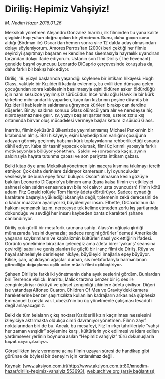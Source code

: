 # Diriliş: Hepimiz Vahşiyiz!

*M. Nedim Hazar 2016.01.26*

<div class="pNewsDetailMainContent ctx_content" itemprop="articleBody">
 <p>
  Meksikalı yönetmen Alejandro Gonzalez Inarritu, ilk filminden bu yana kalite çizgisini hep yukarı doğru çeken bir yönetmen. Bunu, daha geçen sene aldığı (Birdman ile) Oscar’dan hemen sonra yine 12 dalda aday olmasından dolayı söylemiyorum. Amores Perros’tan (2000) beri çektiği her filmle seyirciyi şaşırtmayı başaran ve kendine has sinemasıyla hayranlık uyandıran tarzından dolayı ifade ediyorum. Ustanın son filmi Diriliş (The Revenant) genelde başrol oyuncusu Leonardo DiCaprio çerçevesinde konuşulsa da, daha farklı bir bakışı hak ediyor.
 </p>
 <p>
  Diriliş, 19. yüzyıl başlarında yaşandığı söylenen bir intikam hikâyesi: Hugh Glass, vaktiyle bir Kızılderili kadınla evlenmiş, bu evlilikten dünyaya gelen çocuğundan sonra kabilesinin basılmasıyla eşini öldüren askeri öldürdüğü için namı sessizce yayılmış iz sürücüdür. İnce ruhlu oğlu Hawk ile bir kürk şirketine mihmandarlık yaparken, kaçırılan kızlarının peşine düşmüş bir Kızılderili kabilesinin saldırısına uğrayınca kürkleri bırakıp can derdine düşerler. Bir ayı saldırısı sonucu Glass ölümcül yara alır ve neredeyse hiç kıpırdayamaz hâle gelir. 19. yüzyıl başları şartlarında, üstelik zorlu kış ortamında bir var oluş mücadelesi vermeye başlar ketum iz sürücü Glass.
 </p>
 <p>
  Inarritu, filmin öyküsünü ülkemizde yayımlanmamış Michael Punke’nin bir kitabından almış. Bizi hikâyeye, eşini kaybedip tüm varlığını çocuğuna adayan görmüş geçirmiş babanın kürk toplayıcılarına rehberlik ettiği esnada dâhil ediyor. Kaba bir tasnif yapacak olursak, filmi üç kırımlı yapısıyla farklı motivasyonlara bölüyor yönetmen.  Saldırı ve sonrasında kaçış, ayının saldırısıyla hayata tutunma çabası ve son periyotta intikam çabası.
 </p>
 <p>
  Belki kitap öyle ama Meksikalı yönetmen işin macera kısmına takılmayı tercih etmiyor. Çok daha derinlere daldırıyor kamerasını. İyi oyunculuklar vesilesiyle de buna epey fırsat buluyor. Oscar’ı almasına kesin gözüyle bakılan Leonardo DiCaprio’yu bilmem ama (bana kalsa filmin en etkileyici sahnesi olan saldırı esnasında ayı bile rol çalıyor usta oyuncudan) filmin kötü adamı Fitz Gerald rolüyle Tom Hardy âdeta döktürüyor. Sadece oynadığı karaktere başarıyla yüklediği aksanıyla değil, tiplemenin zekâ derecesini de o kadar muazzam ayarlıyor ki, büyüleniyor insan. Elbette, DiCaprio’nun da hakkını yememek lazım, neredeyse tek kelime etmeden zorlu kış şartlarında dokunduğu ve sevdiği her insanı kaybeden bahtsız karakteri şahane canlandırıyor.
 </p>
 <p>
  Diriliş çok güçlü bir metaforik katmana sahip. Glass’ın oğluyla girdiği münazarada ‘sesini duymazlar, sadece rengini görürler’ demesi Amerika’da yaşanan soykırımların ve kapitalizmin kültürleri nasıl yok ettiğinin ifadesi. Görüntü yönetimine birazdan geleceğiz ama âdeta birer ‘yakarış’ seansına çevirdiği sabırlı ve geniş planları ile güçlü bir inanç filmi de Diriliş. Rüya ve hayal sahneleriyle derinleşen hikâye, büyüleyici imajlarla epey büyüyor. Kilise, çan, uğuldayan ağaçlar, duman, sis metaforlarıyla harmanlanan görselliğe doğaçlama eşlik eden müzik filmi epikleştiriyor.
 </p>
 <p>
  Şahsen Diriliş’te farklı iki yönetmenin daha ayak seslerini gördüm. Bunlardan biri Terrence Malick. Inarritu, Malick tarzına benzer bir iç ses ile zenginleştiriyor öyküyü ve görsel zenginliği zihinlere âdeta çiviliyor. Diğeri ise vatandaşı Alfonso Cuaron. Children Of Men ve Gravity’deki kamera hareketlerine benzer şaşırtıcılıkta kullanılan kadrajların arkasında şüphesiz Emmanuel Lubezki var. Lubezki’nin bu üç yönetmenle çalışması tesadüfi değil anlayacağınız.
 </p>
 <p>
  Belki de tüm belaların çıkış noktası Kızılderili kızın kaçırılması meselesini izleyiciye aktarmakta oldukça cimri davranıyor yönetmen. Filmin zayıf noktalarından biri de bu. Ancak, bu mesafeyi, Fitz’in ırkçı tahrikleriyle “vahşi her zaman vahşidir” söylemine karşı, kültürlerin yok edilmesi ve idam edilen yardımsever yerlinin boynuna asılan “Hepimiz vahşiyiz” türü dokunuşlarla kapatmaya çabalıyor.
 </p>
 <p>
  Görsellikten taviz vermeme adına filmin uzayan süresi de handikap gibi görünse de böylesi bir deneyim için katlanılmaz değil.
 </p>
</div>


Kaynak: [www.aksiyon.com.tr](http://www.aksiyon.com.tr:80/mnedim-hazar/dirilis-hepimiz-vahsiyiz_553693), [web.archive.org (arşiv bağlantısı)](http://web.archive.org/web/20160203121343/http://www.aksiyon.com.tr:80/mnedim-hazar/dirilis-hepimiz-vahsiyiz_553693)
